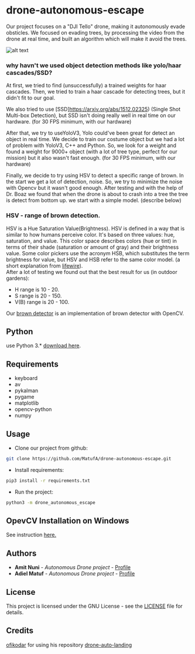 # drone-autonomous-escape
Our project focuses on a "DJI Tello" drone, making it autonomously evade obsticles.
We focused on evading trees, by processing the video from the drone at real time, and built an algorithm which will make it avoid the trees.

![alt text](https://forum44.djicdn.com/data/attachment/forum/201801/08/021138qlwja5t5mtbhhu2a.jpg)

### why havn't we used object detection methods like yolo/haar cascades/SSD?
At first, we tried to find (unsuccessfully) a trained weights for haar cascades.
Then, we tried to train a haar cascade for detecting trees, but it didn't fit to our goal.

We also tried to use [SSD]https://arxiv.org/abs/1512.02325)
 (Single Shot Multi-box Detection), but SSD isn't doing really well in real time on our hardware. (for 30 FPS minimum, with our hardware)

After that, we try to useYoloV3, Yolo could've been great for detect an object in real time. 
We decide to train our costume object but we had a lot of problem with YoloV3, C++ and Python.
So, we look for a weight and found a weight for 9000+ object (with a lot of tree type, perfect for our mission) 
but it also wasn't fast enough. (for 30 FPS minimum, with our hardware)


Finally, we decide to try using HSV to detect a specific range of brown.
In the start we get a lot of detection, noise. So, we try to minimize the noise with Opencv but it wasn't good enough.
After testing and with the help of Dr. Boaz we found that when the drone is about to crash into a tree the tree is 
detect from bottom up. we start with a simple model. (describe below)

### HSV - range of brown detection.
HSV is a Hue Saturation Value(Brightness). HSV is defined in a way that is similar to how humans perceive color. 
It's based on three values: hue, saturation, and value. This color space describes colors (hue or tint) in terms of 
their shade (saturation or amount of gray) and their brightness value. Some color pickers use the acronym HSB, which 
substitutes the term brightness for value, but HSV and HSB refer to the same color model. (a short explanation from 
[lifewire](https://www.lifewire.com/what-is-hsv-in-design-1078068)).  
After a lot of testing we found out that the best result for us (in outdoor gardens):  
* H range is 10 - 20.
* S range is 20 - 150.
* V(B) range is 20 - 100.

Our [brown detector](detect_model/brown_detection.py) is an implementation of brown detector with OpenCV.

## Python
use Python 3.* [download here](https://www.python.org/downloads/).

## Requirements
* keyboard
* av
* pykalman
* pygame
* matplotlib
* opencv-python
* numpy

## Usage
* Clone our project from github:  
````bash
git clone https://github.com/MatufA/drone-autonomous-escape.git
````  
* Install requirements:
```bash
pip3 install -r requirements.txt
```
* Run the project:  
```bash
python3 -m drone_autonomous_escape
```
## OpevCV Installation on Windows
See instruction [here.](https://www.learnopencv.com/install-opencv3-on-windows/)

## Authors
* **Amit Nuni** - *Autonomous Drone project* - [Profile](https://github.com/nunii)
* **Adiel Matuf** - *Autonomous Drone project* - [Profile](https://github.com/matufa)

## License
This project is licensed under the GNU License - see the [LICENSE](LICENSE) file for details.

## Credits
[ofikodar](https://github.com/ofikodar) for using his repository [drone-auto-landing](https://github.com/ofikodar/drone-auto-landing)
